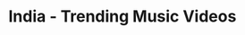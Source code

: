 <html lang="en">
<head>
<title>Trends</title>
</head>
	<style>
a:link {
  color: brown;
}
	</style>
<body>
<div id="catagoryname">
	<h1>India - Trending Music Videos</h1>
</div>
<div id="trending"></div>
<script  type='text/javascript' src='https://code.jquery.com/jquery-3.6.0.js'></script>
<script  type='text/javascript' src='dateformat.min.js'></script>
	
<script>
var maxVideos = 100;
$(document).ready(function() {
	$.get(
		"https://www.googleapis.com/youtube/v3/videos", {
			part: 'snippet,statistics',
			chart: 'mostPopular',
			kind: 'youtube#videoListResponse',
			maxResults: maxVideos,
			regionCode: 'IN',
			videoCategoryId: 10,
			hl: "kn-IN",
			key: 'AIzaSyDOYHC18HA_vSAcs8a7yrxKiwBw1wLfAvk'
		},
		function(data) {
			var output = '<table border=1><thead><tr><th>#</th><th>Thumb</th><th>Title</th><th>Views</th><th>Likes</th><th>Dislikes</th><th>Comments</th><th>Published On</th></tr></thead><tbody>';
			$.each(data.items, function(i, item) {
				vidId = item.id;
				videTitle = item.snippet.title;
				description = item.snippet.description;
				thumb = item.snippet.thumbnails.high.url;
				channelTitle = item.snippet.channelTitle;
				videoDate = item.snippet.publishedAt;
				Catagoryid = item.snippet.categoryId;
				channelId = item.snippet.channelId;
				cID = item.snippet.channelId;
				views = numberWithCommas(item.statistics.viewCount);
				likes = numberWithCommas(item.statistics.likeCount);
				dislikes = numberWithCommas(item.statistics.dislikeCount);
				comment = numberWithCommas(item.statistics.commentCount);
				publishedAt = item.snippet.publishedAt + "+05:30";
				publishedAt = $.format.date(publishedAt, "dd/MM/yyyy hh:mm:ss a");
				var style = "";
				if (videTitle.toLowerCase().includes("himesh")) {
					style = "style='background: #d4ffdf;' ";
				}
				videTitle = "<a target='_blank' href='https://www.youtube.com/watch?v=" + vidId + "'>" + videTitle + "</a>";
				thumb = "<img style='padding:2px;' src='" + item.snippet.thumbnails.default.url + "' width='120' height='90'/>";
				output += '<tr ' + style + '><td>' + ++i + '</td><td>' + thumb + '</td><td>' + videTitle + '</td><td>' + views + '</td><td>' + likes + '</td><td>' + dislikes + '</td><td>' + comment + '</td><td>' + publishedAt + '</td></tr>';
			
				/*$.get("https://www.googleapis.com/youtube/v3/channels", {
					part: 'snippet,statistics',
					id: channelId,
					key: 'AIzaSyDOYHC18HA_vSAcs8a7yrxKiwBw1wLfAvk'
				},
				function(data) {
					output += '<td>' + data.items[0].statistics.subscriberCount + '</td>';
				});*/
			})

			
			output += '</tbody></table>';
			$('#trending').append(output);
		}
	);
});

function numberWithCommas(x) {
	if(x != null)
	{
    return x.toString().split('.')[0].length > 3 ? x.toString().substring(0,x.toString().split('.')[0].length-3).replace(/\B(?=(\d{2})+(?!\d))/g, ",") + "," + x.toString().substring(x.toString().split('.')[0].length-3): x.toString();
	}
} 
</script>
</body>
</html>
